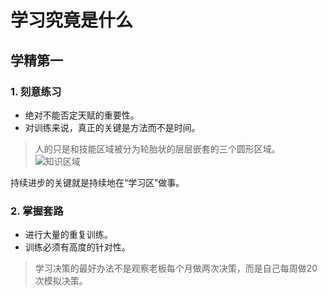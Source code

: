 # 学习究竟是什么

## 学精第一

### 1. 刻意练习
- 绝对不能否定天赋的重要性。
- 对训练来说，真正的关键是方法而不是时间。

> 人的只是和技能区域被分为轮胎状的层层嵌套的三个圆形区域。
![知识区域](https://ss2.bdstatic.com/70cFvnSh_Q1YnxGkpoWK1HF6hhy/it/u=2105219264,4180367704&fm=26&gp=0.jpg)

持续进步的关键就是持续地在“学习区”做事。

### 2. 掌握套路

- 进行大量的重复训练。
- 训练必须有高度的针对性。
> 学习决策的最好办法不是观察老板每个月做两次决策，而是自己每周做20次模拟决策。